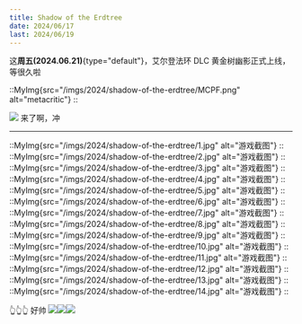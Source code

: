 ```yaml
---
title: Shadow of the Erdtree
date: 2024/06/17
last: 2024/06/19
---
```


这**周五(2024.06.21)**{type="default"}，艾尔登法环 DLC 黄金树幽影正式上线，等很久啦

::MyImg{src="/imgs/2024/shadow-of-the-erdtree/MCPF.png" alt="metacritic"}
::

![](/emoji/xl.webp) 来了啊，冲

***

::MyImg{src="/imgs/2024/shadow-of-the-erdtree/1.jpg" alt="游戏截图"}
::
::MyImg{src="/imgs/2024/shadow-of-the-erdtree/2.jpg" alt="游戏截图"}
::
::MyImg{src="/imgs/2024/shadow-of-the-erdtree/3.jpg" alt="游戏截图"}
::
::MyImg{src="/imgs/2024/shadow-of-the-erdtree/4.jpg" alt="游戏截图"}
::
::MyImg{src="/imgs/2024/shadow-of-the-erdtree/5.jpg" alt="游戏截图"}
::
::MyImg{src="/imgs/2024/shadow-of-the-erdtree/6.jpg" alt="游戏截图"}
::
::MyImg{src="/imgs/2024/shadow-of-the-erdtree/7.jpg" alt="游戏截图"}
::
::MyImg{src="/imgs/2024/shadow-of-the-erdtree/8.jpg" alt="游戏截图"}
::
::MyImg{src="/imgs/2024/shadow-of-the-erdtree/9.jpg" alt="游戏截图"}
::
::MyImg{src="/imgs/2024/shadow-of-the-erdtree/10.jpg" alt="游戏截图"}
::
::MyImg{src="/imgs/2024/shadow-of-the-erdtree/11.jpg" alt="游戏截图"}
::
::MyImg{src="/imgs/2024/shadow-of-the-erdtree/12.jpg" alt="游戏截图"}
::
::MyImg{src="/imgs/2024/shadow-of-the-erdtree/13.jpg" alt="游戏截图"}
::
::MyImg{src="/imgs/2024/shadow-of-the-erdtree/14.jpg" alt="游戏截图"}
::

👆👆👆
好帅 ![](/emoji/jy.webp)![](/emoji/jy.webp)![](/emoji/jy.webp)